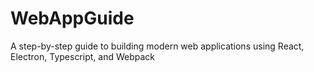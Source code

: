 # WebAppGuide
 A step-by-step guide to building modern web applications using React, Electron, Typescript, and Webpack
